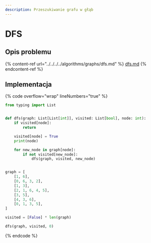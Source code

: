 ```yaml
---
description: Przeszukiwanie grafu w głąb
---
```


# DFS

## Opis problemu

{% content-ref url="../../../../algorithms/graphs/dfs.md" %}
[dfs.md](../../../../algorithms/graphs/dfs.md)
{% endcontent-ref %}

## Implementacja

{% code overflow="wrap" lineNumbers="true" %}
```python
from typing import List


def dfs(graph: List[List[int]], visited: List[bool], node: int):
    if visited[node]:
        return

    visited[node] = True
    print(node)

    for new_node in graph[node]:
        if not visited[new_node]:
            dfs(graph, visited, new_node)


graph = [
	[1, 6],
	[0, 6, 3, 2],
	[1, 3],
	[2, 1, 6, 4, 5],
	[3, 5],
	[4, 3, 6],
	[0, 1, 3, 5],
]

visited = [False] * len(graph)

dfs(graph, visited, 0)
```
{% endcode %}
